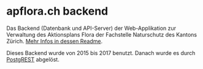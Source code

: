 # apflora.ch backend

Das Backend (Datenbank und API-Server) der Web-Applikation zur Verwaltung des Aktionsplans Flora der Fachstelle Naturschutz des Kantons Zürich. [Mehr Infos in dessen Readme](https://github.com/barbalex/apf2).

Dieses Backend wurde von 2015 bis 2017 benutzt. Danach wurde es durch [PostgREST](https://postgrest.com) abgelöst.
